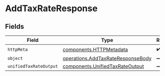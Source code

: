 # AddTaxRateResponse


## Fields

| Field                                                                                  | Type                                                                                   | Required                                                                               | Description                                                                            |
| -------------------------------------------------------------------------------------- | -------------------------------------------------------------------------------------- | -------------------------------------------------------------------------------------- | -------------------------------------------------------------------------------------- |
| `httpMeta`                                                                             | [components.HTTPMetadata](../../models/components/httpmetadata.md)                     | :heavy_check_mark:                                                                     | N/A                                                                                    |
| `object`                                                                               | [operations.AddTaxRateResponseBody](../../models/operations/addtaxrateresponsebody.md) | :heavy_minus_sign:                                                                     | N/A                                                                                    |
| `unifiedTaxRateOutput`                                                                 | [components.UnifiedTaxRateOutput](../../models/components/unifiedtaxrateoutput.md)     | :heavy_minus_sign:                                                                     | N/A                                                                                    |